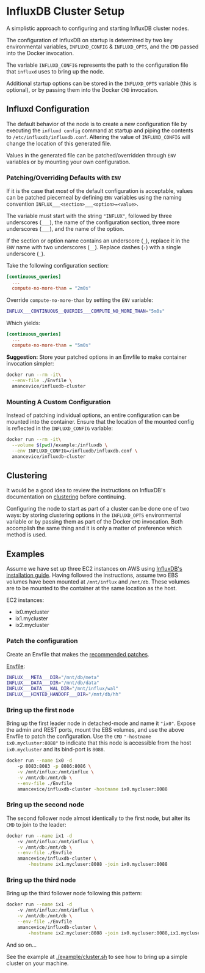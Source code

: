 # InfluxDB Cluster Setup

A simplistic approach to configuring and starting InfluxDB cluster nodes.

The configuration of InfluxDB on startup is determined by two key environmental variables, `INFLUXD_CONFIG` & `INFLUXD_OPTS`, and the `CMD` passed into the Docker invocation.

The variable `INFLUXD_CONFIG` represents the path to the configuration file that `influxd` uses to bring up the node.

Additional startup options can be stored in the `INFLUXD_OPTS` variable (this is optional), or by passing them into the Docker `CMD` invocation.


## Influxd Configuration

The default behavior of the node is to create a new configuration file by executing the `influxd config` command at startup and piping the contents to `/etc/influxdb/influxdb.conf`. Altering the value of `INFLUXD_CONFIG` will change the location of this generated file.

Values in the generated file can be patched/overridden through `ENV` variables or by mounting your own configuration.


### Patching/Overriding Defaults with `ENV`

If it is the case that *most* of the default configuration is acceptable, values can be patched piecemeal by defining `ENV` variables using the naming convention `INFLUX___<section>___<option>=<value>`.

The variable must start with the string `"INFLUX"`, followed by three underscores (`___`), the name of the configuration section, three more underscores (`___`), and the name of the option.

If the section or option name contains an underscore (`_`), replace it in the `ENV` name with two underscores (`__`). Replace dashes (`-`) with a single underscore (`_`).

Take the following configuration section:

```ini
[continuous_queries]
  ...
  compute-no-more-than = "2m0s"
```

Override `compute-no-more-than` by setting the `ENV` variable:

```bash
INFLUX___CONTINUOUS__QUERIES___COMPUTE_NO_MORE_THAN="5m0s"
```

Which yields:

```ini
[continuous_queries]
  ...
  compute-no-more-than = "5m0s"
```

**Suggestion:** Store your patched options in an Envfile to make container invocation simpler:

```bash
docker run --rm -it\
  --env-file ./Envfile \
  amancevice/influxdb-cluster
```


### Mounting A Custom Configuration

Instead of patching individual options, an entire configuration can be mounted into the container. Ensure that the location of the mounted config is reflected in the `INFLUXD_CONFIG` variable:

```bash
docker run --rm -it\
  --volume $(pwd)/example:/influxdb \
  --env INFLUXD_CONFIG=/influxdb/influxdb.conf \
  amancevice/influxdb-cluster
```


## Clustering

It would be a good idea to review the instructions on InfluxDB's documentation on [clustering](https://docs.influxdata.com/influxdb/v0.9/guides/clustering/#configuration) before continuing.

Configuring the node to start as part of a cluster can be done one of two ways: by storing clustering options in the `INFLUXD_OPTS` environmental variable or by passing them as part of the Docker `CMD` invocation. Both accomplish the same thing and it is only a matter of preference which method is used.


## Examples

Assume we have set up three EC2 instances on AWS using [InfluxDB's installation guide](https://docs.influxdata.com/influxdb/v0.9/introduction/installation/#hosting-on-aws). Having followed the instructions, assume two EBS volumes have been mounted at `/mnt/influx` and `/mnt/db`. These volumes are to be mounted to the container at the same location as the host.

EC2 instances:
* ix0.mycluster
* ix1.mycluster
* ix2.mycluster


### Patch the configuration

Create an Envfile that makes the [recommended patches](https://docs.influxdata.com/influxdb/v0.9/introduction/installation/#configuring-the-instance).

[Envfile](./example/Envfile):

```bash
INFLUX___META___DIR="/mnt/db/meta"
INFLUX___DATA___DIR="/mnt/db/data"
INFLUX___DATA___WAL_DIR="/mnt/influx/wal"
INFLUX___HINTED_HANDOFF___DIR="/mnt/db/hh"
```


### Bring up the first node

Bring up the first leader node in detached-mode and name it `"ix0"`. Expose the admin and REST ports, mount the EBS volumes, and use the above Envfile to patch the configuration. Use the `CMD` `"-hostname ix0.mycluster:8088"` to indicate that this node is accessible from the host `ix0.mycluster` and its bind-port is `8088`.

```bash
docker run --name ix0 -d
    -p 8083:8083 -p 8086:8086 \
    -v /mnt/influx:/mnt/influx \
    -v /mnt/db:/mnt/db \
    --env-file ./Envfile
    amancevice/influxdb-cluster -hostname ix0.mycluser:8088
```


### Bring up the second node

The second follower node almost identically to the first node, but alter its `CMD` to join to the leader:

```bash
docker run --name ix1 -d
    -v /mnt/influx:/mnt/influx \
    -v /mnt/db:/mnt/db \
    --env-file ./Envfile
    amancevice/influxdb-cluster \
        -hostname ix1.mycluser:8088 -join ix0.mycluser:8088
```


### Bring up the third node

Bring up the third follower node following this pattern:

```bash
docker run --name ix1 -d
    -v /mnt/influx:/mnt/influx \
    -v /mnt/db:/mnt/db \
    --env-file ./Envfile
    amancevice/influxdb-cluster \
        -hostname ix2.mycluser:8088 -join ix0.mycluser:8088,ix1.mycluser:8088
```

And so on...

See the example at [./example/cluster.sh](./example/cluster.sh) to see how to bring up a simple cluster on your machine.
